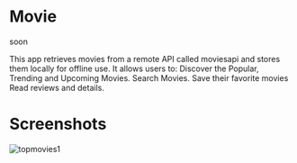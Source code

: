 # Movie

soon


This app retrieves movies from a
remote API called moviesapi and stores
them locally for offline use. It allows users
to:
Discover the Popular, Trending and
Upcoming Movies.
Search Movies.
Save their favorite movies
Read reviews and details.


# Screenshots
![topmovies1](https://github.com/bardiau3fi/Movie/assets/102870256/9a730353-d9d4-447a-85a6-aaa26f4f51b2)
